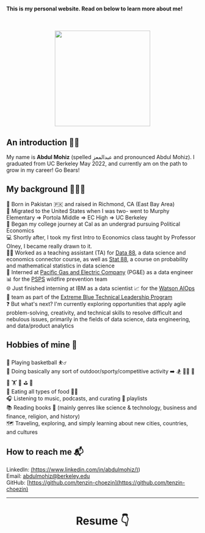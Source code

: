 #### This is my personal website. Read on below to learn more about me!
<br/>

<p align="center">
  <img src="IMG_3756 (1).png" width="250"/>
</p>


## An introduction 🤝🏼
My name is **Abdul Mohiz** (spelled عبدالمعز and pronounced Abdul Mohiz). I graduated from UC Berkeley May 2022, and currently am on the path to grow in my career! Go Bears!  


## My background 💁🏻‍♂️
🌁 Born in Pakistan 🇵🇰 and raised in Richmond, CA (East Bay Area)  
🧳 Migrated to the United States when I was two- went to Murphy Elementary => Portola Middle => EC High => UC Berkeley  
🐻 Began my college journey at Cal as an undergrad pursuing Political Economics   
💻 Shortly after, I took my first Intro to Economics class taught by Professor Olney, I became really drawn to it.     
🧑‍🏫 Worked as a teaching assistant (TA) for [Data 88](https://data-88e.github.io/fa20/), a data science and economics connector course, as well as [Stat 88](http://stat88.org/), a course on probability and mathematical statistics in data science      
🔋 Interned at [Pacific Gas and Electric Company](https://www.pge.com/) (PG&E) as a data engineer 📊 for the [PSPS](https://www.pge.com/en_US/residential/outages/public-safety-power-shuttoff/learn-about-psps.page) wildfire prevention team     
🌐 Just finished interning at IBM as a data scientist 📈 for the [Watson AIOps](https://www.ibm.com/cloud/cloud-pak-for-watson-aiops) 🤖 team as part of the [Extreme Blue Technical Leadership Program](https://www.ibm.com/employment/extremeblue/)  
❓ But what's next? I'm currently exploring opportunities that apply agile problem-solving, creativity, and technical skills to resolve difficult and nebulous issues, primarily in the fields of data science, data engineering, and data/product analytics     


## Hobbies of mine 🙈
🏀 Playing basketball ⛹️‍♂️       
🎽 Doing basically any sort of outdoor/sporty/competitive activity ➡️ 🏂 🏊‍♂️ 🏓 🚴 🏋️ 🚣‍ ⛳ 🎱            
🍳 Eating all types of food 👨‍🍳     
🎧 Listening to music, podcasts, and curating 🔀 playlists      
📚 Reading books 🔖 (mainly genres like science & technology, business and finance, religion, and history)          
🗺️ Traveling, exploring, and simply learning about new cities, countries, and cultures    


## How to reach me 📬
LinkedIn: [(https://www.linkedin.com/in/abdulmohiz/)](https://www.linkedin.com/in/abdulmohiz/))      
Email: [abdulmohiz@berkeley.edu](abdulmohiz.berkeley.edu)  
GitHub: [https://github.com/tenzin-choezin](https://github.com/tenzin-choezin)


-------------------
<h1 align="center">Resume 👇</h1>

![]()


